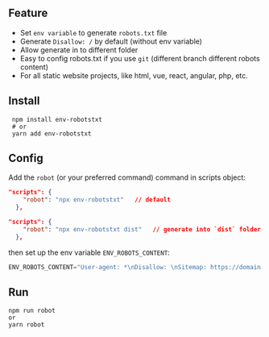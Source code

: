 

## Feature

 - Set `env variable` to generate `robots.txt` file
 - Generate  `Disallow: /` by default (without env variable)
 - Allow generate in to different folder
 - Easy to config robots.txt if you use `git` (different branch different robots content)
 - For all static website projects, like html, vue, react, angular, php, etc.

## Install
```
 npm install env-robotstxt 
 # or 
 yarn add env-robotstxt
```

## Config 

Add the `robot` (or your preferred command) command in scripts object:

```json
"scripts": {
    "robot": "npx env-robotstxt"   // default
  },
```

```json
"scripts": {
    "robot": "npx env-robotstxt dist"   // generate into `dist` folder
  },
```

then set up the env variable `ENV_ROBOTS_CONTENT`:
```javascript
ENV_ROBOTS_CONTENT="User-agent: *\nDisallow: \nSitemap: https://domain.name/sitemap.xml"
```

## Run

```
npm run robot
or 
yarn robot
```

